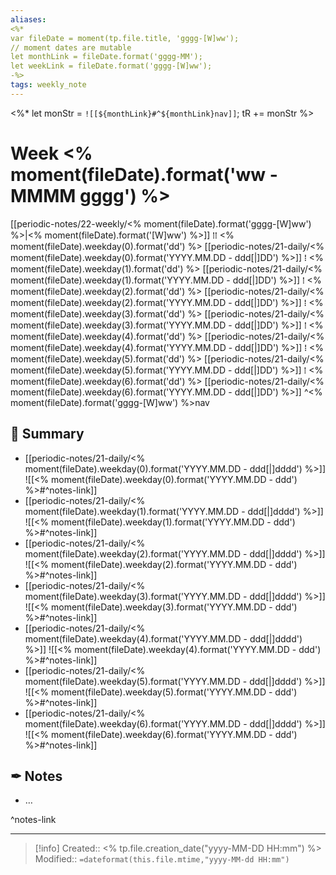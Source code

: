 ```yaml
---
aliases: 
<%*
var fileDate = moment(tp.file.title, 'gggg-[W]ww');
// moment dates are mutable 
let monthLink = fileDate.format('gggg-MM');
let weekLink = fileDate.format('gggg-[W]ww');
-%>
tags: weekly_note
---
```


<%*
let monStr = `![[${monthLink}#^${monthLink}nav]]`;
tR += monStr
%>
# Week <% moment(fileDate).format('ww - MMMM gggg') %>

[[periodic-notes/22-weekly/<% moment(fileDate).format('gggg-[W]ww') %>|<% moment(fileDate).format('[W]ww') %>]] ⁞⁞ <% moment(fileDate).weekday(0).format('dd') %> [[periodic-notes/21-daily/<% moment(fileDate).weekday(0).format('YYYY.MM.DD - ddd[|]DD') %>]] ⁞ <% moment(fileDate).weekday(1).format('dd') %> [[periodic-notes/21-daily/<% moment(fileDate).weekday(1).format('YYYY.MM.DD - ddd[|]DD') %>]] ⁞ <% moment(fileDate).weekday(2).format('dd') %> [[periodic-notes/21-daily/<% moment(fileDate).weekday(2).format('YYYY.MM.DD - ddd[|]DD') %>]] ⁞ <% moment(fileDate).weekday(3).format('dd') %> [[periodic-notes/21-daily/<% moment(fileDate).weekday(3).format('YYYY.MM.DD - ddd[|]DD') %>]] ⁞ <% moment(fileDate).weekday(4).format('dd') %> [[periodic-notes/21-daily/<% moment(fileDate).weekday(4).format('YYYY.MM.DD - ddd[|]DD') %>]] ⁞ <% moment(fileDate).weekday(5).format('dd') %> [[periodic-notes/21-daily/<% moment(fileDate).weekday(5).format('YYYY.MM.DD - ddd[|]DD') %>]] ⁞ <% moment(fileDate).weekday(6).format('dd') %> [[periodic-notes/21-daily/<% moment(fileDate).weekday(6).format('YYYY.MM.DD - ddd[|]DD') %>]] ^<% moment(fileDate).format('gggg-[W]ww') %>nav

## 📆 Summary

- [[periodic-notes/21-daily/<% moment(fileDate).weekday(0).format('YYYY.MM.DD - ddd[|]dddd') %>]]
  ![[<% moment(fileDate).weekday(0).format('YYYY.MM.DD - ddd') %>#^notes-link]]
- [[periodic-notes/21-daily/<% moment(fileDate).weekday(1).format('YYYY.MM.DD - ddd[|]dddd') %>]]
  ![[<% moment(fileDate).weekday(1).format('YYYY.MM.DD - ddd') %>#^notes-link]]
- [[periodic-notes/21-daily/<% moment(fileDate).weekday(2).format('YYYY.MM.DD - ddd[|]dddd') %>]]
  ![[<% moment(fileDate).weekday(2).format('YYYY.MM.DD - ddd') %>#^notes-link]]
- [[periodic-notes/21-daily/<% moment(fileDate).weekday(3).format('YYYY.MM.DD - ddd[|]dddd') %>]]
  ![[<% moment(fileDate).weekday(3).format('YYYY.MM.DD - ddd') %>#^notes-link]]
- [[periodic-notes/21-daily/<% moment(fileDate).weekday(4).format('YYYY.MM.DD - ddd[|]dddd') %>]]
  ![[<% moment(fileDate).weekday(4).format('YYYY.MM.DD - ddd') %>#^notes-link]]
- [[periodic-notes/21-daily/<% moment(fileDate).weekday(5).format('YYYY.MM.DD - ddd[|]dddd') %>]]
  ![[<% moment(fileDate).weekday(5).format('YYYY.MM.DD - ddd') %>#^notes-link]]
- [[periodic-notes/21-daily/<% moment(fileDate).weekday(6).format('YYYY.MM.DD - ddd[|]dddd') %>]]
  ![[<% moment(fileDate).weekday(6).format('YYYY.MM.DD - ddd') %>#^notes-link]]
  
## ✒ Notes

- …

^notes-link

___
>[!info]
Created:: <% tp.file.creation_date("yyyy-MM-DD HH:mm") %>
Modified:: `=dateformat(this.file.mtime,"yyyy-MM-dd HH:mm")`

